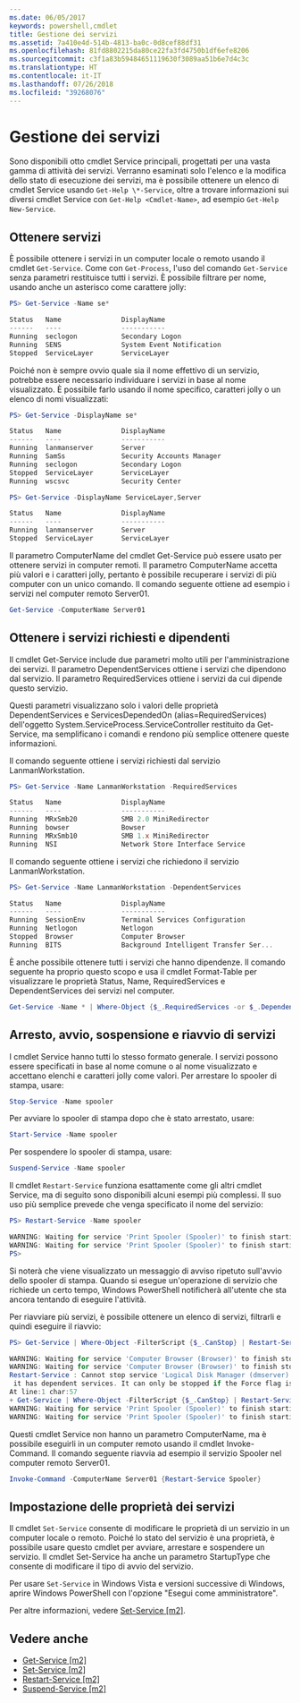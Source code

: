 ```yaml
---
ms.date: 06/05/2017
keywords: powershell,cmdlet
title: Gestione dei servizi
ms.assetid: 7a410e4d-514b-4813-ba0c-0d8cef88df31
ms.openlocfilehash: 81fd8802215da80ce22fa3fd4750b1df6efe8206
ms.sourcegitcommit: c3f1a83b59484651119630f3089aa51b6e7d4c3c
ms.translationtype: HT
ms.contentlocale: it-IT
ms.lasthandoff: 07/26/2018
ms.locfileid: "39268076"
---
```

# <a name="managing-services"></a>Gestione dei servizi

Sono disponibili otto cmdlet Service principali, progettati per una vasta gamma di attività dei servizi. Verranno esaminati solo l'elenco e la modifica dello stato di esecuzione dei servizi, ma è possibile ottenere un elenco di cmdlet Service usando `Get-Help \*-Service`, oltre a trovare informazioni sui diversi cmdlet Service con `Get-Help <Cmdlet-Name>`, ad esempio `Get-Help New-Service`.

## <a name="getting-services"></a>Ottenere servizi

È possibile ottenere i servizi in un computer locale o remoto usando il cmdlet `Get-Service`. Come con `Get-Process`, l'uso del comando `Get-Service` senza parametri restituisce tutti i servizi. È possibile filtrare per nome, usando anche un asterisco come carattere jolly:

```powershell
PS> Get-Service -Name se*

Status   Name               DisplayName
------   ----               -----------
Running  seclogon           Secondary Logon
Running  SENS               System Event Notification
Stopped  ServiceLayer       ServiceLayer
```

Poiché non è sempre ovvio quale sia il nome effettivo di un servizio, potrebbe essere necessario individuare i servizi in base al nome visualizzato. È possibile farlo usando il nome specifico, caratteri jolly o un elenco di nomi visualizzati:

```powershell
PS> Get-Service -DisplayName se*

Status   Name               DisplayName
------   ----               -----------
Running  lanmanserver       Server
Running  SamSs              Security Accounts Manager
Running  seclogon           Secondary Logon
Stopped  ServiceLayer       ServiceLayer
Running  wscsvc             Security Center

PS> Get-Service -DisplayName ServiceLayer,Server

Status   Name               DisplayName
------   ----               -----------
Running  lanmanserver       Server
Stopped  ServiceLayer       ServiceLayer
```

Il parametro ComputerName del cmdlet Get-Service può essere usato per ottenere servizi in computer remoti. Il parametro ComputerName accetta più valori e i caratteri jolly, pertanto è possibile recuperare i servizi di più computer con un unico comando. Il comando seguente ottiene ad esempio i servizi nel computer remoto Server01.

```powershell
Get-Service -ComputerName Server01
```

## <a name="getting-required-and-dependent-services"></a>Ottenere i servizi richiesti e dipendenti

Il cmdlet Get-Service include due parametri molto utili per l'amministrazione dei servizi. Il parametro DependentServices ottiene i servizi che dipendono dal servizio. Il parametro RequiredServices ottiene i servizi da cui dipende questo servizio.

Questi parametri visualizzano solo i valori delle proprietà DependentServices e ServicesDependedOn (alias=RequiredServices) dell'oggetto System.ServiceProcess.ServiceController restituito da Get-Service, ma semplificano i comandi e rendono più semplice ottenere queste informazioni.

Il comando seguente ottiene i servizi richiesti dal servizio LanmanWorkstation.

```powershell
PS> Get-Service -Name LanmanWorkstation -RequiredServices

Status   Name               DisplayName
------   ----               -----------
Running  MRxSmb20           SMB 2.0 MiniRedirector
Running  bowser             Bowser
Running  MRxSmb10           SMB 1.x MiniRedirector
Running  NSI                Network Store Interface Service
```

Il comando seguente ottiene i servizi che richiedono il servizio LanmanWorkstation.

```powershell
PS> Get-Service -Name LanmanWorkstation -DependentServices

Status   Name               DisplayName
------   ----               -----------
Running  SessionEnv         Terminal Services Configuration
Running  Netlogon           Netlogon
Stopped  Browser            Computer Browser
Running  BITS               Background Intelligent Transfer Ser...
```

È anche possibile ottenere tutti i servizi che hanno dipendenze. Il comando seguente ha proprio questo scopo e usa il cmdlet Format-Table per visualizzare le proprietà Status, Name, RequiredServices e DependentServices dei servizi nel computer.

```powershell
Get-Service -Name * | Where-Object {$_.RequiredServices -or $_.DependentServices} | Format-Table -Property Status, Name, RequiredServices, DependentServices -auto
```

## <a name="stopping-starting-suspending-and-restarting-services"></a>Arresto, avvio, sospensione e riavvio di servizi

I cmdlet Service hanno tutti lo stesso formato generale. I servizi possono essere specificati in base al nome comune o al nome visualizzato e accettano elenchi e caratteri jolly come valori. Per arrestare lo spooler di stampa, usare:

```powershell
Stop-Service -Name spooler
```

Per avviare lo spooler di stampa dopo che è stato arrestato, usare:

```powershell
Start-Service -Name spooler
```

Per sospendere lo spooler di stampa, usare:

```powershell
Suspend-Service -Name spooler
```

Il cmdlet `Restart-Service` funziona esattamente come gli altri cmdlet Service, ma di seguito sono disponibili alcuni esempi più complessi. Il suo uso più semplice prevede che venga specificato il nome del servizio:

```powershell
PS> Restart-Service -Name spooler

WARNING: Waiting for service 'Print Spooler (Spooler)' to finish starting...
WARNING: Waiting for service 'Print Spooler (Spooler)' to finish starting...
PS>
```

Si noterà che viene visualizzato un messaggio di avviso ripetuto sull'avvio dello spooler di stampa. Quando si esegue un'operazione di servizio che richiede un certo tempo, Windows PowerShell notificherà all'utente che sta ancora tentando di eseguire l'attività.

Per riavviare più servizi, è possibile ottenere un elenco di servizi, filtrarli e quindi eseguire il riavvio:

```powershell
PS> Get-Service | Where-Object -FilterScript {$_.CanStop} | Restart-Service

WARNING: Waiting for service 'Computer Browser (Browser)' to finish stopping...
WARNING: Waiting for service 'Computer Browser (Browser)' to finish stopping...
Restart-Service : Cannot stop service 'Logical Disk Manager (dmserver)' because
 it has dependent services. It can only be stopped if the Force flag is set.
At line:1 char:57
+ Get-Service | Where-Object -FilterScript {$_.CanStop} | Restart-Service <<<<
WARNING: Waiting for service 'Print Spooler (Spooler)' to finish starting...
WARNING: Waiting for service 'Print Spooler (Spooler)' to finish starting...
```

Questi cmdlet Service non hanno un parametro ComputerName, ma è possibile eseguirli in un computer remoto usando il cmdlet Invoke-Command. Il comando seguente riavvia ad esempio il servizio Spooler nel computer remoto Server01.

```powershell
Invoke-Command -ComputerName Server01 {Restart-Service Spooler}
```

## <a name="setting-service-properties"></a>Impostazione delle proprietà dei servizi

Il cmdlet `Set-Service` consente di modificare le proprietà di un servizio in un computer locale o remoto. Poiché lo stato del servizio è una proprietà, è possibile usare questo cmdlet per avviare, arrestare e sospendere un servizio.
Il cmdlet Set-Service ha anche un parametro StartupType che consente di modificare il tipo di avvio del servizio.

Per usare `Set-Service` in Windows Vista e versioni successive di Windows, aprire Windows PowerShell con l'opzione "Esegui come amministratore".

Per altre informazioni, vedere [Set-Service [m2]](https://technet.microsoft.com/library/b71e29ed-372b-4e32-a4b7-5eb6216e56c3).

## <a name="see-also"></a>Vedere anche

- [Get-Service [m2]](https://technet.microsoft.com/en-us/library/0a09cb22-0a1c-4a79-9851-4e53075f9cf6)
- [Set-Service [m2]](https://technet.microsoft.com/library/b71e29ed-372b-4e32-a4b7-5eb6216e56c3)
- [Restart-Service [m2]](https://technet.microsoft.com/en-us/library/45acf50d-2277-4523-baf7-ce7ced977d0f)
- [Suspend-Service [m2]](https://technet.microsoft.com/en-us/library/c8492b87-0e21-4faf-8054-3c83c2ec2826)